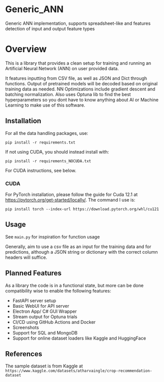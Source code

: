 # Generic_ANN
Generic ANN implementation, supports spreadsheet-like and features detection of input and output feature types

# Overview
This is a library that provides a clean setup for training and running an Artificial Neural Network (ANN) on user provided data.

It features inputting from CSV file, as well as JSON and Dict through functions. Output of pretrained models will be decoded based on original training data as needed.
NN Optimizations include gradient descent and batching normalization. Also uses Optuna lib to find the best hyperparameters so you dont have to know anything about AI or Machine Learning to make use of this software. 

## Installation

For all the data handling packages, use:
```
pip install -r requirements.txt
```

If not using CUDA, you should instead install with:
```
pip install -r requirements_NOCUDA.txt
```
For CUDA instructions, see below.

### CUDA
For PyTorch installation, please follow the guide for Cuda 12.1 at https://pytorch.org/get-started/locally/.
The command I use is: 
```
pip install torch --index-url https://download.pytorch.org/whl/cu121
```

## Usage
See `main.py` for inspiration for function usage

Generally, aim to use a csv file as an input for the training data and for predictions, although a JSON string or dictionary with the correct column headers will suffice. 

## Planned Features

As a library the code is in a functional state, but more can be done compatibility wise to enable the following features:
- FastAPI server setup
- Basic WebUI for API server
- Electron App/ C# GUI Wrapper
- Stream output for Optuna trials
- CI/CD using GitHub Actions and Docker
- Screenshots
- Support for SQL and MongoDB
- Support for online dataset loaders like Kaggle and HuggingFace 

## References
The sample dataset is from Kaggle at `https://www.kaggle.com/datasets/atharvaingle/crop-recommendation-dataset`